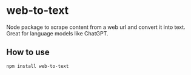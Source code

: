 # web-to-text
Node package to scrape content from a web url and convert it into text. Great for language models like ChatGPT.

## How to use
```
npm install web-to-text
```
